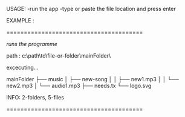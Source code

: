 USAGE:
	-run the app
	-type or paste the file location and press enter


EXAMPLE :

=======================================

*runs the programme*

path : c:\path\to\file-or-folder\mainFolder\

excecuting...

 mainFolder
  ├── music
  │   ├── new-song
  │   │	 ├── new1.mp3
  │   │   └── new2.mp3
  │   └── audio1.mp3 
  ├── needs.tx
  └── logo.svg

INFO:
2-folders, 5-files

=======================================
